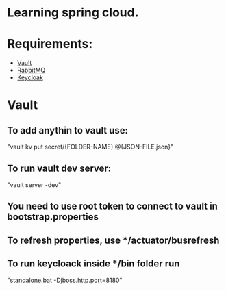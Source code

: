 # Learning spring cloud.

# Requirements:

- [Vault](https://www.vaultproject.io/)
- [RabbitMQ](https://www.rabbitmq.com/)
- [Keycloak](https://www.keycloak.org/)

# Vault

## To add anythin to vault use:
"vault kv put secret/{FOLDER-NAME} @{JSON-FILE.json}"

## To run vault dev server: 
"vault server -dev"

## You need to use root token to connect to vault in bootstrap.properties


## To refresh properties, use */actuator/busrefresh

## To run keycloack inside */bin folder run

"standalone.bat -Djboss.http.port=8180"

